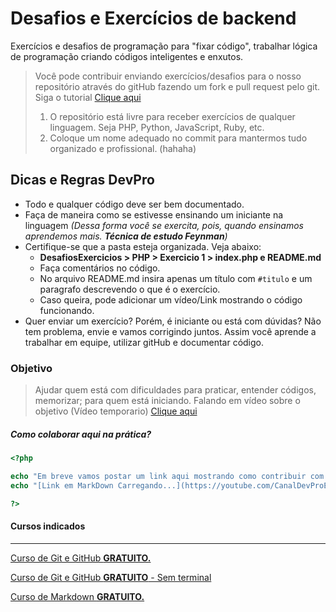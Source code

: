 # Desafios e Exercícios de backend

Exercícios e desafios de programação para "fixar código", trabalhar lógica de programação criando códigos inteligentes e enxutos.

> Você pode contribuir enviando exercícios/desafios para o nosso repositório através do gitHub fazendo um fork e pull request pelo git.
> Siga o tutorial [Clique aqui](https://git-scm.com/book/en/v2/GitHub-Contributing-to-a-Project)
> 
> 1. O repositório está livre para receber exercícios de qualquer linguagem. Seja PHP, Python, JavaScript, Ruby, etc.
> 2. Coloque um nome adequado no commit para mantermos tudo organizado e profissional. (hahaha)

## Dicas e Regras DevPro

* Todo e qualquer código deve ser bem documentado.
* Faça de maneira como se estivesse ensinando um iniciante na linguagem *(Dessa forma você se exercita, pois, quando ensinamos aprendemos mais. **Técnica de estudo Feynman**)*
* Certifique-se que a pasta esteja organizada. Veja abaixo:
  * **DesafiosExercicios > PHP > Exercicio 1 > index.php e README.md**
  * Faça comentários no código.
  * No arquivo README.md insira apenas um título com ```#titulo``` e um paragrafo descrevendo o que é o exercício.
  * Caso queira, pode adicionar um vídeo/Link mostrando o código funcionando.
* Quer enviar um exercício? Porém, é iniciante ou está com dúvidas? Não tem problema, envie e vamos corrigindo juntos. Assim você aprende a trabalhar em equipe, utilizar gitHub e documentar código.

### **Objetivo**

> Ajudar quem está com dificuldades para praticar, entender códigos, memorizar; para quem está iniciando.
> Falando em vídeo sobre o objetivo (Vídeo temporario) [Clique aqui](https://www.loom.com/share/31457ba0916b48329389f017a8a2c90d)

##### Como colaborar aqui na prática?

```php
<?php

echo "Em breve vamos postar um link aqui mostrando como contribuir com exercícios no repositório.";
echo "[Link em MarkDown Carregando...](https://youtube.com/CanalDevProEmBreve)";

?>
```

#### Cursos indicados    
* * *

[Curso de Git e GitHub **GRATUITO.**](https://www.udemy.com/course/git-e-github-para-iniciantes/)

[Curso de Git e GitHub **GRATUITO** - Sem terminal](https://www.youtube.com/watch?v=xEKo29OWILE&list=PLHz_AreHm4dm7ZULPAmadvNhH6vk9oNZA)

[Curso de Markdown **GRATUITO.**](https://www.udemy.com/course/aprenda-markdown/)